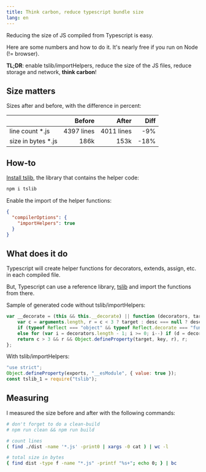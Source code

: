 ```yaml
---
title: Think carbon, reduce typescript bundle size
lang: en
---
```


Reducing the size of JS compiled from Typescript is easy.

Here are some numbers and how to do it. It's nearly free if you run on Node (!= browser).

**TL;DR**: enable tslib/importHelpers, reduce the size of the JS files, reduce storage and network, **think carbon**!

## Size matters

Sizes after and before, with the difference in percent:

|                     |     Before |      After | Diff |
| ------------------- | ---------: | ---------: | ---: |
| line count \*.js    | 4397 lines | 4011 lines |  -9% |
| size in bytes \*.js |       186k |       153k | -18% |

## How-to

[Install tslib](https://github.com/microsoft/tslib), the library that contains the helper code:

```bash
npm i tslib
```

Enable the import of the helper functions:

```json
{
  "compilerOptions": {
    "importHelpers": true
  }
}
```

## What does it do

Typescript will create helper functions for decorators, extends, assign, etc. in each compiled file.

But, Typescript can use a reference library, [tslib](https://github.com/microsoft/tslib) and import the functions from there.

Sample of generated code without tslib/importHelpers:

```js
var __decorate = (this && this.__decorate) || function (decorators, target, key, desc) {
    var c = arguments.length, r = c < 3 ? target : desc === null ? desc = Object.getOwnPropertyDescriptor(target, key) : desc, d;
    if (typeof Reflect === "object" && typeof Reflect.decorate === "function") r = Reflect.decorate(decorators, target, key, desc);
    else for (var i = decorators.length - 1; i >= 0; i--) if (d = decorators[i]) r = (c < 3 ? d(r) : c > 3 ? d(target, key, r) : d(target, key)) || r;
    return c > 3 && r && Object.defineProperty(target, key, r), r;
};
```

With tslib/importHelpers:

```js
"use strict";
Object.defineProperty(exports, "__esModule", { value: true });
const tslib_1 = require("tslib");
```

## Measuring

I measured the size before and after with the following commands:

```bash
# don't forget to do a clean-build
# npm run clean && npm run build

# count lines
( find ./dist -name '*.js' -print0 | xargs -0 cat ) | wc -l

# total size in bytes
{ find dist -type f -name "*.js" -printf "%s+"; echo 0; } | bc
```
